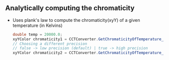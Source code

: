 ## Analytically computing the chromaticity
* Uses plank's law to compute the chromaticity(xyY) of a given temperature (in Kelvins)
  ```c#
  double temp = 20000.0;
  xyYColor chromaticity1 = CCTConverter.GetChromaticityOfTemperature_Analytical(temp);
  // Choosing a different precision
  // false -> low precision (default) | true -> high precision
  xyYColor chromaticity2 = CCTConverter.GetChromaticityOfTemperature_Analytical(temp, true);
  ```
